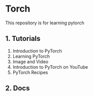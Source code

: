 # Torch
This repository is for learning pytorch

## 1. Tutorials

1. Introduction to PyTorch
2. Learning PyTorch
3. Image and Video
4. Introduction to PyTorch on YouTube
5. PyTorch Recipes

## 2. Docs